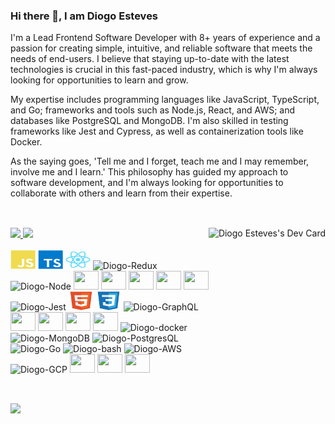 ### Hi there 👋, I am Diogo Esteves

 I'm a Lead Frontend Software Developer with 8+ years of experience and a passion for creating simple, intuitive, and reliable software that meets the needs of end-users. I believe that staying up-to-date with the latest technologies is crucial in this fast-paced industry, which is why I'm always looking for opportunities to learn and grow.

My expertise includes programming languages like JavaScript, TypeScript, and Go; frameworks and tools such as Node.js, React, and AWS; and databases like PostgreSQL and MongoDB. I'm also skilled in testing frameworks like Jest and Cypress, as well as containerization tools like Docker.

As the saying goes, 'Tell me and I forget, teach me and I may remember, involve me and I learn.' This philosophy has guided my approach to software development, and I'm always looking for opportunities to collaborate with others and learn from their expertise.
  
##

<br>
<div>
  <a href="https://app.daily.dev/dgesteves"><img src="https://api.daily.dev/devcards/4a60db47510746d7a1a87b98f9c1695f.png?r=hq7" align="right" height="400" alt="Diogo Esteves's Dev Card"/></a>
  <a href="https://www.linkedin.com/in/diogo-esteves/">
  <img height="250" src="https://github-readme-stats.vercel.app/api?username=dgesteves&show_icons=true&theme=aura&include_all_commits=true&show=reviews,prs_merged,prs_merged_percentage"/>
  <img height="400" src="https://github-readme-stats.vercel.app/api/top-langs/?username=dgesteves&layout=donut-vertical&langs_count=8&theme=aura"/>
  </a>
</div>
<br>
<div>
  <img alt="Diogo-Js" height="30" width="40" src="https://raw.githubusercontent.com/devicons/devicon/master/icons/javascript/javascript-plain.svg">
  <img alt="Diogo-Ts" height="30" width="40" src="https://raw.githubusercontent.com/devicons/devicon/master/icons/typescript/typescript-plain.svg">
  <img alt="Diogo-React" height="30" width="40" src="https://raw.githubusercontent.com/devicons/devicon/master/icons/react/react-original.svg">
  <img alt="Diogo-Redux" height="30" width="40"  src="https://cdn.jsdelivr.net/gh/devicons/devicon/icons/redux/redux-original.svg" />
<img alt="Diogo-Node" height="30" width="40" src="https://cdn.jsdelivr.net/gh/devicons/devicon/icons/nodejs/nodejs-original.svg" />
 <img height="30" width="40" src="https://cdn.jsdelivr.net/gh/devicons/devicon/icons/webpack/webpack-original.svg" />
<img height="30" width="40" src="https://cdn.jsdelivr.net/gh/devicons/devicon/icons/vuejs/vuejs-original.svg" />
<img height="30" width="40" src="https://cdn.jsdelivr.net/gh/devicons/devicon/icons/tailwindcss/tailwindcss-plain.svg" />
    <img height="30" width="40" src="https://cdn.jsdelivr.net/gh/devicons/devicon/icons/angularjs/angularjs-original.svg" />
 <img height="30" width="40" src="https://github.com/dgesteves/dgesteves/assets/34245953/a9a68179-8c0e-4a2e-a695-6dd0e4ad4882" />

  <img alt="Diogo-Jest" height="30" width="40" src="https://cdn.jsdelivr.net/gh/devicons/devicon/icons/jest/jest-plain.svg" />
  <img alt="Diogo-HTML" height="30" width="40" src="https://raw.githubusercontent.com/devicons/devicon/master/icons/html5/html5-original.svg">
  <img alt="Diogo-CSS" height="30" width="40" src="https://raw.githubusercontent.com/devicons/devicon/master/icons/css3/css3-original.svg">
  <img alt="Diogo-GraphQL" height="30" width="40" src="https://cdn.jsdelivr.net/gh/devicons/devicon/icons/graphql/graphql-plain.svg" />
 <img height="30" width="40" src="https://cdn.jsdelivr.net/gh/devicons/devicon/icons/threejs/threejs-original.svg" />
     <img height="30" width="40" src="https://cdn.jsdelivr.net/gh/devicons/devicon/icons/redis/redis-original.svg" />
       <img height="30" width="40" src="https://cdn.jsdelivr.net/gh/devicons/devicon/icons/jenkins/jenkins-original.svg" />
            <img height="30" width="40" src="https://cdn.jsdelivr.net/gh/devicons/devicon/icons/express/express-original.svg" />
          
  <img alt="Diogo-docker" height="35" width="40" src="https://cdn.jsdelivr.net/gh/devicons/devicon/icons/docker/docker-plain.svg" />
<img alt="Diogo-MongoDB" height="30" width="40" src="https://cdn.jsdelivr.net/gh/devicons/devicon/icons/mongodb/mongodb-original.svg" />
<img alt="Diogo-PostgresQL" height="30" width="40" src="https://cdn.jsdelivr.net/gh/devicons/devicon/icons/postgresql/postgresql-plain.svg" />
            <img  alt="Diogo-Go" height="30" width="40" src="https://cdn.jsdelivr.net/gh/devicons/devicon/icons/go/go-original.svg" />
            <img alt="Diogo-bash" height="30" width="40" src="https://cdn.jsdelivr.net/gh/devicons/devicon/icons/bash/bash-original.svg" />
            <img alt="Diogo-AWS" height="30" width="40" src="https://cdn.jsdelivr.net/gh/devicons/devicon/icons/amazonwebservices/amazonwebservices-original.svg" />
            <img alt="Diogo-GCP" height="30" width="40" src="https://cdn.jsdelivr.net/gh/devicons/devicon/icons/googlecloud/googlecloud-original.svg" />
  <img height="30" width="40" src="https://cdn.jsdelivr.net/gh/devicons/devicon/icons/nextjs/nextjs-original-wordmark.svg" />
            <img height="30" width="40" src="https://cdn.jsdelivr.net/gh/devicons/devicon/icons/npm/npm-original-wordmark.svg" />
          <img height="30" width="40" src="https://cdn.jsdelivr.net/gh/devicons/devicon/icons/git/git-original.svg" />
          
</div>

##
<br>
<div> 
  <a href="https://www.linkedin.com/in/diogo-esteves/" target="_blank"><img src="https://img.shields.io/badge/-LinkedIn-%230077B5?style=for-the-badge&logo=linkedin&logoColor=white" target="_blank"></a>       
</div>
<br>
